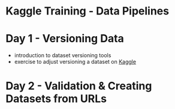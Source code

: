 # Kaggle Training - Data Pipelines

# Day 1 - Versioning Data

  * introduction to dataset versioning tools
  * exercise to adjust versioning a dataset on [Kaggle](https://www.kaggle.com/)

# Day 2 - Validation & Creating Datasets from URLs


